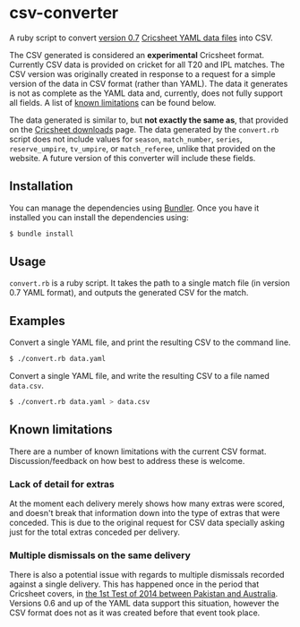 # csv-converter

A ruby script to convert [version 0.7](http://cricsheet.org/format/) [Cricsheet YAML data files](http://cricsheet.org/downloads/) into CSV.

The CSV generated is considered an **experimental** Cricsheet format. Currently CSV data is provided on cricket for all T20 and IPL matches. The CSV version was originally created in response to a request for a simple version of the data in CSV format (rather than YAML). The data it generates is not as complete as the YAML data and, currently, does not fully support all fields. A list of [known limitations](#known-limitations) can be found below.

The data generated is similar to, but **not exactly the same as**, that provided on the [Cricsheet downloads](http://cricsheet.org/downloads/) page. The data generated by the `convert.rb` script does not include values for `season`, `match_number`, `series`, `reserve_umpire`, `tv_umpire`, or `match_referee`, unlike that provided on the website. A future version of this converter will include these fields.  

## Installation

You can manage the dependencies using [Bundler](http://bundler.io/). Once you have it installed you can install the dependencies using:

```bash
$ bundle install
```

## Usage

`convert.rb` is a ruby script. It takes the path to a single match file (in version 0.7 YAML format), and outputs the generated CSV for the match.

## Examples

Convert a single YAML file, and print the resulting CSV to the command line.

```bash
$ ./convert.rb data.yaml
```

Convert a single YAML file, and write the resulting CSV to a file named `data.csv`.

```bash
$ ./convert.rb data.yaml > data.csv
```

## Known limitations

There are a number of known limitations with the current CSV format. Discussion/feedback on how best to address these is welcome.

### Lack of detail for extras

At the moment each delivery merely shows how many extras were scored, and doesn't break that information down into the type of extras that were conceded. This is due to the original request for CSV data specially asking just for the total extras conceded per delivery.

### Multiple dismissals on the same delivery

There is also a potential issue with regards to multiple dismissals recorded against a single delivery. This has happened once in the period that Cricsheet covers, in [the 1st Test of 2014 between Pakistan and Australia](http://www.espncricinfo.com/pakistan-v-australia-2014/engine/match/727927.html?innings=1;page=3;view=commentary). Versions 0.6 and up of the YAML data support this situation, however the CSV format does not as it was created before that event took place.
